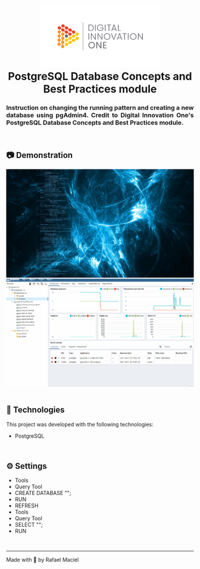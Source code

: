 <h1 align="center">
  <img alt="" title="to.do" src=".github/demostration_aplication.png" width="320px" />
  <br>
  PostgreSQL Database Concepts and Best Practices module
</h1>

<h3 align="justify">
Instruction on changing the running pattern and creating a new database using pgAdmin4. Credit to Digital Innovation One's PostgreSQL Database Concepts and Best Practices module.
</h3>

<br>

## 📷 Demonstration

<div align="center" >
  <img src=".github/demostration_aplication_0.gif">
  <br>
  <img src=".github/demostration_aplication_1.gif">
</div>

<br>

## 🚀 Technologies

This project was developed with the following technologies:

- PostgreSQL

<br>

## ⚙ Settings
- Tools
- Query Tool
- CREATE DATABASE "";
- RUN
- REFRESH
- Tools
- Query Tool
- SELECT "";
- RUN
<br>

---

Made with 💜 by Rafael Maciel
